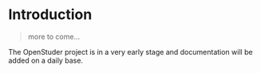 # Introduction

> more to come...

The OpenStuder project is in a very early stage and documentation will be added on a daily base.
